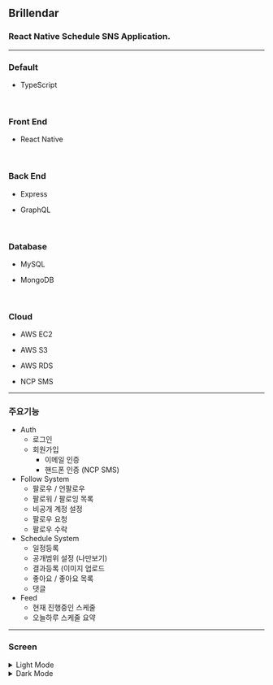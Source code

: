 ## **Brillendar**

### React Native Schedule SNS Application.

---

### Default

- TypeScript

<br/>

### Front End

- React Native

<br/>

### Back End

- Express

- GraphQL

<br/>

### Database

- MySQL

- MongoDB

<br/>

### Cloud

- AWS EC2

- AWS S3

- AWS RDS

- NCP SMS

---

### 주요기능

- Auth
  - 로그인
  - 회원가입
    - 이메일 인증
    - 핸드폰 인증 (NCP SMS)
- Follow System
  - 팔로우 / 언팔로우
  - 팔로워 / 팔로잉 목록
  - 비공개 계정 설정
  - 팔로우 요청
  - 팔로우 수락
- Schedule System
  - 일정등록
  - 공개범위 설정 (나만보기)
  - 결과등록 (이미지 업로드
  - 좋아요 / 좋아요 목록
  - 댓글
- Feed
  - 현재 진행중인 스케줄
  - 오늘하루 스케줄 요약

---

### Screen

<details>
  <summary>Light Mode</summary>

로그인

<img width="240px" src="https://raw.githubusercontent.com/ShinSeungWoo8987/Brillendar/main/readme/img/로그인.jpg" />

<br/>

<br/>

회원가입

<img width="240px" src="https://raw.githubusercontent.com/ShinSeungWoo8987/Brillendar/main/readme/img/회원가입.jpg" />

<br/>

<br/>

피드

<img width="240px" src="https://raw.githubusercontent.com/ShinSeungWoo8987/Brillendar/main/readme/img/피드.jpg" />

<br/>

<br/>

팔로우목록

<img width="240px" src="https://raw.githubusercontent.com/ShinSeungWoo8987/Brillendar/main/readme/img/팔로우목록.jpg" />

<br/>

<br/>

회원검색

<img width="240px" src="https://raw.githubusercontent.com/ShinSeungWoo8987/Brillendar/main/readme/img/회원검색.jpg" />

<br/>

<br/>

스케줄

<img width="240px" src="https://raw.githubusercontent.com/ShinSeungWoo8987/Brillendar/main/readme/img/스케줄.jpg" />

<br/>

<br/>

좋아요목록

<img width="240px" src="https://raw.githubusercontent.com/ShinSeungWoo8987/Brillendar/main/readme/img/좋아요목록.jpg" />

<br/>

<br/>

댓글

<img width="240px" src="https://raw.githubusercontent.com/ShinSeungWoo8987/Brillendar/main/readme/img/댓글.jpg" />

<br/>

<br/>

비공개계정

<img width="240px" src="https://raw.githubusercontent.com/ShinSeungWoo8987/Brillendar/main/readme/img/비공개계정.jpg" />

<br/>

<br/>

비공개계정 팔로우 요청

<img width="240px" src="https://raw.githubusercontent.com/ShinSeungWoo8987/Brillendar/main/readme/img/비공개계정 팔로우 요청.jpg" />

<br/>

<br/>

날짜선택

<img width="240px" src="https://raw.githubusercontent.com/ShinSeungWoo8987/Brillendar/main/readme/img/날짜선택.jpg" />

<br/>

<br/>

스케줄 옵션

<img width="240px" src="https://raw.githubusercontent.com/ShinSeungWoo8987/Brillendar/main/readme/img/스케줄 옵션.jpg" />

<br/>

<br/>

일정등록

<img width="240px" src="https://raw.githubusercontent.com/ShinSeungWoo8987/Brillendar/main/readme/img/일정등록.jpg" />

<br/>

<br/>

결과등록

<img width="240px" src="https://raw.githubusercontent.com/ShinSeungWoo8987/Brillendar/main/readme/img/결과등록.jpg" />

<br/>

<br/>

갤러리에서 이미지 선택

<img width="240px" src="https://raw.githubusercontent.com/ShinSeungWoo8987/Brillendar/main/readme/img/갤러리에서 이미지 선택.jpg" />

<br/>

<br/>

사진찍기

<img width="240px" src="https://raw.githubusercontent.com/ShinSeungWoo8987/Brillendar/main/readme/img/사진찍기.jpg" />

<br/>

<br/>

프로필 사진 변경

<img width="240px" src="https://raw.githubusercontent.com/ShinSeungWoo8987/Brillendar/main/readme/img/프로필사진 변경.jpg" />

<br/>

<br/>

결과 추가된 스케줄

<img width="240px" src="https://raw.githubusercontent.com/ShinSeungWoo8987/Brillendar/main/readme/img/스케줄 결과 이미지 슬라이더.jpg" />

<br/>

<br/>

로딩

<img width="240px" src="https://raw.githubusercontent.com/ShinSeungWoo8987/Brillendar/main/readme/img/로딩.jpg" />

<br/>

<br/>

로딩

<img width="240px" src="https://raw.githubusercontent.com/ShinSeungWoo8987/Brillendar/main/readme/img/로딩1.jpg" />

<br/>

<br/>

사이드

<img width="240px" src="https://raw.githubusercontent.com/ShinSeungWoo8987/Brillendar/main/readme/img/사이드.jpg" />

<br/>

<br/>

회원탈퇴

<img width="240px" src="https://raw.githubusercontent.com/ShinSeungWoo8987/Brillendar/main/readme/img/회원탈퇴.jpg" />

<br/>

<br/>

</details>

<details>
  <summary>Dark Mode</summary>

피드

<img width="240px" src="https://raw.githubusercontent.com/ShinSeungWoo8987/Brillendar/main/readme/img/dark-피드.jpg" />

<br/>

<br/>

팔로우목록

<img width="240px" src="https://raw.githubusercontent.com/ShinSeungWoo8987/Brillendar/main/readme/img/dark-팔로우목록.jpg" />

<br/>

<br/>

결과등록

<img width="240px" src="https://raw.githubusercontent.com/ShinSeungWoo8987/Brillendar/main/readme/img/dark-결과등록.jpg" />

<br/>

<br/>

댓글

<img width="240px" src="https://raw.githubusercontent.com/ShinSeungWoo8987/Brillendar/main/readme/img/dark-댓글.jpg" />

<br/>

<br/>

스케줄

<img width="240px" src="https://raw.githubusercontent.com/ShinSeungWoo8987/Brillendar/main/readme/img/dark-스케줄.jpg" />

<br/>

<br/>

일정등록

<img width="240px" src="https://raw.githubusercontent.com/ShinSeungWoo8987/Brillendar/main/readme/img/dark-일정등록.jpg" />

<br/>

<br/>

좋아요목록

<img width="240px" src="https://raw.githubusercontent.com/ShinSeungWoo8987/Brillendar/main/readme/img/dark-좋아요목록.jpg" />

<br/>

<br/>

회원검색

<img width="240px" src="https://raw.githubusercontent.com/ShinSeungWoo8987/Brillendar/main/readme/img/dark- 회원검색.jpg" />

<br/>

<br/>

사이드

<img width="240px" src="https://raw.githubusercontent.com/ShinSeungWoo8987/Brillendar/main/readme/img/dark-사이드.jpg" />

<br/>

<br/>

회원탈퇴

<img width="240px" src="https://raw.githubusercontent.com/ShinSeungWoo8987/Brillendar/main/readme/img/dark-회원탈퇴.jpg" />

<br/>

<br/>

</details>
